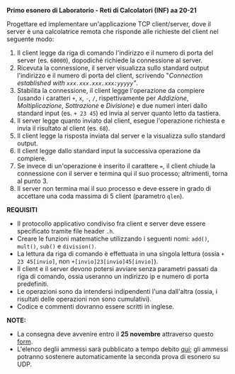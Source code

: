 **Primo esonero di Laboratorio - Reti di Calcolatori (INF) aa 20-21**

Progettare ed implementare un'applicazione TCP client/server, dove il server è una calcolatrice remota che risponde alle richieste del client nel seguente modo:
1. Il client legge da riga di comando l'indirizzo e il numero di porta del server (es. `60000`), dopodiché richiede la connessione al server.
2. Ricevuta la connessione, il server visualizza sullo standard output l'indirizzo e il numero di porta del client, scrivendo "*Connection established with `xxx.xxx.xxx.xxx:yyyyy`"*.
3. Stabilita la connessione, il client legge l'operazione da compiere (usando i caratteri `+`, `x`, `-`, `/`, rispettivamente per _Addizione_, _Moltiplicazione_, _Sottrazione_ e _Divisione_) e due numeri interi dallo standard input (es. `+ 23 45`) ed invia al server quanto letto da tastiera.
4. Il server legge quanto inviato dal client, esegue l'operazione richiesta e invia il risultato al client (es. `68`).
5. Il client legge la risposta inviata dal server e la visualizza sullo standard output.
6. Il client legge dallo standard input la successiva operazione da compiere.
7. Se invece di un'operazione è inserito il carattere `=`, il client chiude la connessione con il server e termina qui il suo processo; altrimenti, torna al punto 3.
8. Il server non termina mai il suo processo e deve essere in grado di accettare una coda massima di 5 client (parametro  `qlen`).

**REQUISITI**

* Il protocollo applicativo condiviso fra client e server deve essere specificato tramite file header `.h`.
* Creare le funzioni matematiche utilizzando i seguenti nomi: `add()`, `mult()`, `sub()` e `division()`.
* La lettura da riga di comando è effettuata in una singola lettura (ossia `+ 23 45[invio]`, non `+[invio]23[invio]45[invio]`).
* Il client e il server devono potersi avviare senza parametri passati da riga di comando, ossia useranno un indirizzo ip e numero di porta predefiniti.
* Le operazioni sono da intendersi indipendenti l'una dall'altra (ossia, i risultati delle operazioni non sono cumulativi).
* Codice e commenti dovranno essere scritti in inglese.

**NOTE:**

- La consegna deve avvenire entro il **25 novembre** attraverso questo [form](https://forms.gle/4rM7u38nu5voJ1at8).
- L'elenco deglii ammessi sarà pubblicato a tempo debito [qui](TBD); gli ammessi potranno sostenere automaticamente la seconda prova di esonero su UDP.

